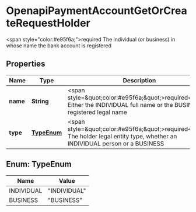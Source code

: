 

# OpenapiPaymentAccountGetOrCreateRequestHolder

<span style=\"color:#e95f6a;\">required</span>  The individual (or business) in whose name the bank account is registered

## Properties

| Name | Type | Description | Notes |
|------------ | ------------- | ------------- | -------------|
|**name** | **String** | &lt;span style&#x3D;\&quot;color:#e95f6a;\&quot;&gt;required&lt;/span&gt;  Either the INDIVIDUAL full name or the BUSINESS registered legal name |  [optional] |
|**type** | [**TypeEnum**](#TypeEnum) | &lt;span style&#x3D;\&quot;color:#e95f6a;\&quot;&gt;required&lt;/span&gt;  The holder legal entity type, whether an INDIVIDUAL person or a BUSINESS |  [optional] |



## Enum: TypeEnum

| Name | Value |
|---- | -----|
| INDIVIDUAL | &quot;INDIVIDUAL&quot; |
| BUSINESS | &quot;BUSINESS&quot; |



